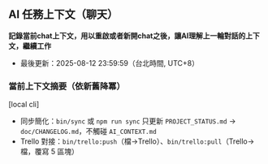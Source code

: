 ## AI 任務上下文（聊天）
**記錄當前chat上下文，用以重啟或者新開chat之後，讓AI理解上一輪對話的上下文，繼續工作**

- 最後更新：2025-08-12 23:59:59（台北時間, UTC+8）


### 當前上下文摘要（依新舊降冪）
[local cli]

- 同步簡化：`bin/sync` 或 `npm run sync` 只更新 `PROJECT_STATUS.md` → `doc/CHANGELOG.md`，不觸碰 `AI_CONTEXT.md`
- Trello 對接：`bin/trello:push`（檔→Trello）、`bin/trello:pull`（Trello→檔，覆寫 5 區塊）
